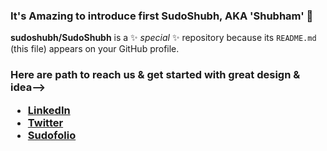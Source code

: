 ### It's Amazing to introduce first SudoShubh, AKA 'Shubham'   👋

**sudoshubh/SudoShubh** is a ✨ _special_ ✨ repository because its `README.md` (this file) appears on your GitHub profile.

<h3> Here are path to reach us & get started with great  design & idea-->

- <a href = "https://www.linkedin.com/in/sudoshubh/"> LinkedIn</a><br>
- <a href ="https://twitter.com/sudoshubh"> Twitter</a><br>
- <a href = "https://uiuxdesigner908857223.wordpress.com/">Sudofolio</a>

